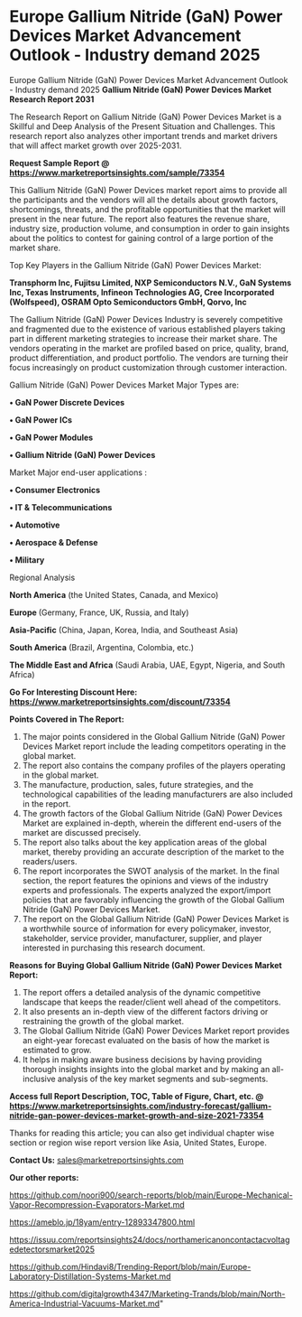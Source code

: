 # Europe Gallium Nitride (GaN) Power Devices Market Advancement Outlook - Industry demand 2025
Europe Gallium Nitride (GaN) Power Devices Market Advancement Outlook - Industry demand 2025
<strong>Gallium Nitride (GaN) Power Devices Market Research Report 2031</strong>

The Research Report on Gallium Nitride (GaN) Power Devices Market is a Skillful and Deep Analysis of the Present Situation and Challenges. This research report also analyzes other important trends and market drivers that will affect market growth over 2025-2031.

<strong>Request Sample Report @ <a href=https://www.marketreportsinsights.com/sample/73354>https://www.marketreportsinsights.com/sample/73354</a></strong>

This Gallium Nitride (GaN) Power Devices market report aims to provide all the participants and the vendors will all the details about growth factors, shortcomings, threats, and the profitable opportunities that the market will present in the near future. The report also features the revenue share, industry size, production volume, and consumption in order to gain insights about the politics to contest for gaining control of a large portion of the market share.

Top Key Players in the Gallium Nitride (GaN) Power Devices Market:

<strong>Transphorm Inc, Fujitsu Limited, NXP Semiconductors N.V., GaN Systems Inc, Texas Instruments, Infineon Technologies AG, Cree Incorporated (Wolfspeed), OSRAM Opto Semiconductors GmbH, Qorvo, Inc</strong>

The Gallium Nitride (GaN) Power Devices Industry is severely competitive and fragmented due to the existence of various established players taking part in different marketing strategies to increase their market share. The vendors operating in the market are profiled based on price, quality, brand, product differentiation, and product portfolio. The vendors are turning their focus increasingly on product customization through customer interaction.

Gallium Nitride (GaN) Power Devices Market Major Types are:

<strong>• GaN Power Discrete Devices

• GaN Power ICs

• GaN Power Modules

• Gallium Nitride (GaN) Power Devices</strong>

Market Major end-user applications :

<strong>• Consumer Electronics

• IT & Telecommunications

• Automotive

• Aerospace & Defense

• Military</strong>

Regional Analysis

</u><strong><b>North America</b></strong> (the United States, Canada, and Mexico)

<strong><b>Europe </b></strong>(Germany, France, UK, Russia, and Italy)

<strong><b>Asia-Pacific</b></strong> (China, Japan, Korea, India, and Southeast Asia)

<strong><b>South America</b></strong> (Brazil, Argentina, Colombia, etc.)

<strong><b>The Middle East and Africa</b></strong> (Saudi Arabia, UAE, Egypt, Nigeria, and South Africa)

<strong>Go For Interesting Discount Here: <a href=https://www.marketreportsinsights.com/discount/73354>https://www.marketreportsinsights.com/discount/73354</a></strong>

<strong>Points Covered in The Report:</strong>
<ol>
  <li>The major points considered in the Global Gallium Nitride (GaN) Power Devices Market report include the leading competitors operating in the global market.</li>
  <li>The report also contains the company profiles of the players operating in the global market.</li>
  <li>The manufacture, production, sales, future strategies, and the technological capabilities of the leading manufacturers are also included in the report.</li>
  <li>The growth factors of the Global Gallium Nitride (GaN) Power Devices Market are explained in-depth, wherein the different end-users of the market are discussed precisely.</li>
  <li>The report also talks about the key application areas of the global market, thereby providing an accurate description of the market to the readers/users.</li>
  <li>The report incorporates the SWOT analysis of the market. In the final section, the report features the opinions and views of the industry experts and professionals. The experts analyzed the export/import policies that are favorably influencing the growth of the Global Gallium Nitride (GaN) Power Devices Market.</li>
  <li>The report on the Global Gallium Nitride (GaN) Power Devices Market is a worthwhile source of information for every policymaker, investor, stakeholder, service provider, manufacturer, supplier, and player interested in purchasing this research document.</li>
</ol>
<strong>Reasons for Buying Global Gallium Nitride (GaN) Power Devices Market Report:</strong>

<ol>
  <li>The report offers a detailed analysis of the dynamic competitive landscape that keeps the reader/client well ahead of the competitors.</li>
  <li>It also presents an in-depth view of the different factors driving or restraining the growth of the global market.</li>
  <li>The Global Gallium Nitride (GaN) Power Devices Market report provides an eight-year forecast evaluated on the basis of how the market is estimated to grow.</li>
  <li>It helps in making aware business decisions by having providing thorough insights insights into the global market and by making an all-inclusive analysis of the key market segments and sub-segments.</li>
</ol>
<strong>Access full Report Description, TOC, Table of Figure, Chart, etc. @ <a href=https://www.marketreportsinsights.com/industry-forecast/gallium-nitride-gan-power-devices-market-growth-and-size-2021-73354>https://www.marketreportsinsights.com/industry-forecast/gallium-nitride-gan-power-devices-market-growth-and-size-2021-73354</a></strong>


Thanks for reading this article; you can also get individual chapter wise section or region wise report version like Asia, United States, Europe.

<strong>Contact Us:</strong>
sales@marketreportsinsights.com

<strong>Our other reports:</strong>

<a href=https://github.com/noori900/search-reports/blob/main/Europe-Mechanical-Vapor-Recompression-Evaporators-Market.md>https://github.com/noori900/search-reports/blob/main/Europe-Mechanical-Vapor-Recompression-Evaporators-Market.md</a>

<a href=https://ameblo.jp/18yam/entry-12893347800.html>https://ameblo.jp/18yam/entry-12893347800.html</a>

<a href=https://issuu.com/reportsinsights24/docs/northamericanoncontactacvoltagedetectorsmarket2025>https://issuu.com/reportsinsights24/docs/northamericanoncontactacvoltagedetectorsmarket2025</a>

<a href=https://github.com/Hindavi8/Trending-Report/blob/main/Europe-Laboratory-Distillation-Systems-Market.md>https://github.com/Hindavi8/Trending-Report/blob/main/Europe-Laboratory-Distillation-Systems-Market.md</a>

<a href=https://github.com/digitalgrowth4347/Marketing-Trands/blob/main/North-America-Industrial-Vacuums-Market.md>https://github.com/digitalgrowth4347/Marketing-Trands/blob/main/North-America-Industrial-Vacuums-Market.md</a>"

